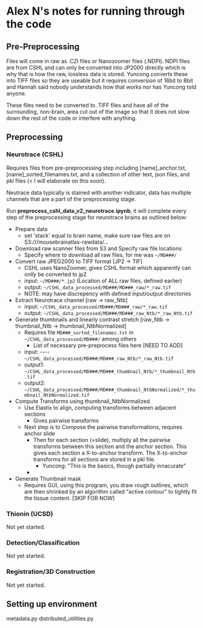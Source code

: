 # Alex N's notes for running through the code

## Pre-Preprocessing
Files will come in raw as .CZI files or Nanozoomer files (.NDPI). NDPI files are from CSHL and can only be converted into JP2000 directly which is why that is how the raw, lossless data is stored. Yuncong converts these into TIFF files so they are useable but it requires conversion of 16bit to 8bit and Hannah said nobody understands how that works nor has Yuncong told anyone.

These files need to be converted to .TIFF files and have all of the surrounding, non-brain, area cut out of the image so that it does not slow down the rest of the code or interfere with anything.

## Preprocessing
### Neurotrace (CSHL)
Requires files from pre-preprocessing step including [name]_anchor.txt, [name]_sorted_filenames.txt, and a collection of other text, json files, and pkl files (< I will elaborate on this soon).

Neutrace data typically is stained with another indicator, data has multiple channels that are a part of the preprocessing stage.

Run **preprocess_cshl_data_v2_neurotrace.ipynb**, it will complete every step of the preprocessing stage for neurotrace brains as outlined below:
* Prepare data
  - set 'stack' equal to brain name, make sure raw files are on S3:///mousebrainatlas-rawdata/...
* Download raw scanner files from S3 and Specify raw file locations
  - Specify where to download all raw files, for me was `~/MD###/`
* Convert raw JPEG2000 to TIFF format [JP2 -> TIF]
  - CSHL uses NanoZoomer, gives CSHL format which apparently can onlly be converted to jp2
  - input:  `~/MD###/*.jp2`  (Location of ALL raw files, defined earlier)
  - output: `~/CSHL_data_processed/MD###/MD###_raw/*_raw.tif`
  - NOTE: may have discrepency with defined input/output directories
* Extract Neurotrace channel [raw -> raw_Ntb]
  - input:  `~/CSHL_data_processed/MD###/MD###_raw/*_raw.tif`
  - output: `~/CSHL_data_processed/MD###/MD###_raw_Ntb/*_raw_Ntb.tif`
* Generate thumbnails and linearly contrast stretch [raw_Ntb -> thumbnail_Ntb -> thumbnail_NtbNormalized]
  - Requires file `MD###_sorted_filenames.txt` in `~/CSHL_data_processed/MD###/` among others
    - List of necessary pre-preprocess files here [NEED TO ADD]
  - input:   ----`~/CSHL_data_processed/MD###/MD###_raw_Ntb/*_raw_Ntb.tif`
  - output1: `~/CSHL_data_processed/MD###/MD###_thumbnail_Ntb/*_thumbnail_Ntb.tif`
  - output2: `~/CSHL_data_processed/MD###/MD###_thumbnail_NtbNormalized/*_thumbnail_NtbNormalized.tif`
* Compute Transforms using thumbnail_NtbNormalized
  - Use Elastix to align, computing transforms between adjacent sections
    - Gives pairwise transforms
  - Next step is to Compose the pairwise transformations, requires anchor slide
    - Then for each section (=slide), multiply all the pairwise transforms between this section and the anchor section. This gives each section a X-to-anchor transform. The X-to-anchor transforms for all sections are stored in a pkl file.
      - Yuncong: "This is the basics, though partially innacurate"
    - 
* Generate Thumbnail mask
  - Requires GUI, using this program, you draw rough outlines, which are then shrinked by an algorithm called "active contour" to tightly fit the tissue content. [SKIP FOR NOW]


### Thionin (UCSD)
Not yet started.
### Detection/Classification
Not yet started.
### Registration/3D Construction
Not yet started.


## Setting up environment
metadata.py
distributed_utilities.py
